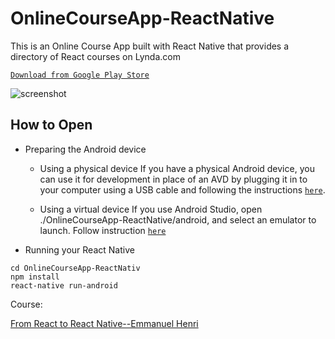 # OnlineCourseApp-ReactNative
This is an Online Course App built with React Native that provides a directory of React courses on Lynda.com

[`Download from Google Play Store`](https://play.google.com/store/apps/details?id=com.courses)

![screenshot](screen.gif)

## How to Open
 - Preparing the Android device
    - Using a physical device
If you have a physical Android device, you can use it for development in place of an AVD by plugging it in to your computer using a USB cable and following the instructions [`here`](http://facebook.github.io/react-native/docs/running-on-device).

    - Using a virtual device
If you use Android Studio, open ./OnlineCourseApp-ReactNative/android, and select an emulator to launch. Follow instruction [`here`](http://facebook.github.io/react-native/docs/getting-started#preparing-the-android-device)

 - Running your React Native 
 ```
cd OnlineCourseApp-ReactNativ
npm install
react-native run-android
```

Course:

[From React to React Native--Emmanuel Henri](https://www.lynda.com/React-Native-tutorials/From-React-React-Native/577371-2.html)
